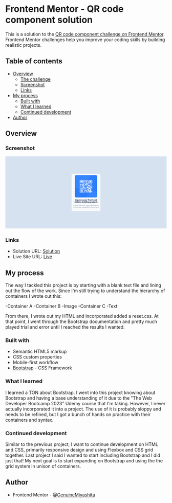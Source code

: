 # Frontend Mentor - QR code component solution

This is a solution to the [QR code component challenge on Frontend Mentor](https://www.frontendmentor.io/challenges/qr-code-component-iux_sIO_H). Frontend Mentor challenges help you improve your coding skills by building realistic projects.

## Table of contents

- [Overview](#overview)
  - [The challenge](#the-challenge)
  - [Screenshot](#screenshot)
  - [Links](#links)
- [My process](#my-process)
  - [Built with](#built-with)
  - [What I learned](#what-i-learned)
  - [Continued development](#continued-development)
- [Author](#author)

## Overview

### Screenshot

![](./images/CompleteQR.png)

### Links

- Solution URL: [Solution](https://your-solution-url.com)
- Live Site URL: [Live](https://genuinemiyashita.github.io/QR-Code-Component/)

## My process

The way I tackled this project is by starting with a blank text file and lining out the flow of the work. Since I'm still trying to understand the hierarchy of containers I wrote out this:

-Container A
-Container B
-Image
-Container C
-Text

From there, I wrote out my HTML and incorporated added a reset.css. At that point, I went through the Bootstrap documentation and pretty much played trial and error until I reached the results I wanted.

### Built with

- Semantic HTML5 markup
- CSS custom properties
- Mobile-first workflow
- [Bootstrap](https://getbootstrap.com/) - CSS Framework

### What I learned

I learned a TON about Bootstrap. I went into this project knowing about Bootstrap and having a base understanding of it due to the "The Web Developer Bootcamp 2023" Udemy course that I'm taking. However, I never actually incorporated it into a project. The use of it is probably sloppy and needs to be refined, but I got a bunch of hands on practice with their containers and syntax.

### Continued development

Similar to the previous project, I want to continue development on HTML and CSS, primarily responsive design and using Flexbox and CSS grid together. Last project I said I wanted to start including Bootstrap and I did just that! My next goal is to start expanding on Bootstrap and using the the grid system in unison of containers.

## Author

- Frontend Mentor - [@GenuineMiyashita](https://www.frontendmentor.io/profile/GenuineMiyashita)
